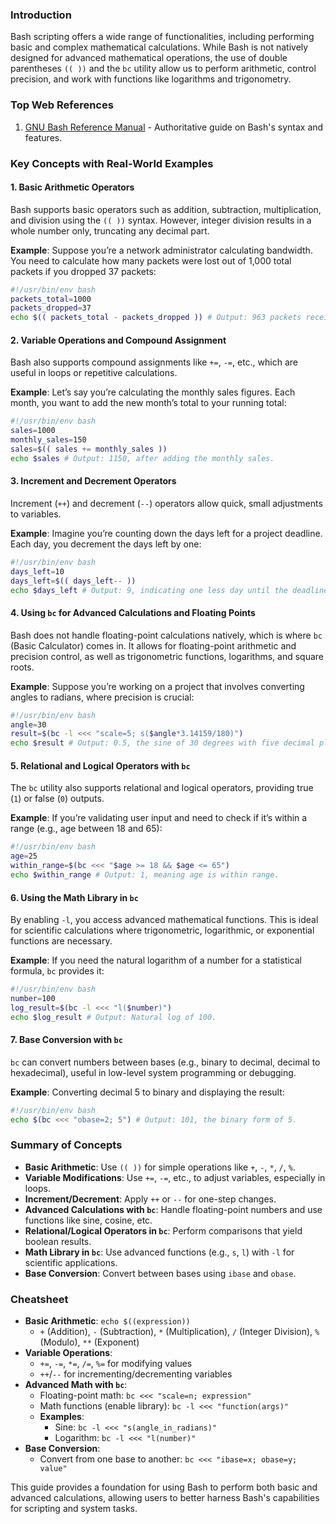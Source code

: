 ### Introduction
Bash scripting offers a wide range of functionalities, including performing basic and complex mathematical calculations. While Bash is not natively designed for advanced mathematical operations, the use of double parentheses `(( ))` and the `bc` utility allow us to perform arithmetic, control precision, and work with functions like logarithms and trigonometry.

### Top Web References
1. [GNU Bash Reference Manual](https://www.gnu.org/software/bash/manual/) - Authoritative guide on Bash's syntax and features.

### Key Concepts with Real-World Examples

#### 1. **Basic Arithmetic Operators**
   Bash supports basic operators such as addition, subtraction, multiplication, and division using the `(( ))` syntax. However, integer division results in a whole number only, truncating any decimal part.

   **Example**: Suppose you’re a network administrator calculating bandwidth. You need to calculate how many packets were lost out of 1,000 total packets if you dropped 37 packets:
   ```bash
   #!/usr/bin/env bash
   packets_total=1000
   packets_dropped=37
   echo $(( packets_total - packets_dropped )) # Output: 963 packets received successfully.
   ```

#### 2. **Variable Operations and Compound Assignment**
   Bash also supports compound assignments like `+=`, `-=`, etc., which are useful in loops or repetitive calculations.

   **Example**: Let’s say you’re calculating the monthly sales figures. Each month, you want to add the new month’s total to your running total:
   ```bash
   #!/usr/bin/env bash
   sales=1000
   monthly_sales=150
   sales=$(( sales += monthly_sales ))
   echo $sales # Output: 1150, after adding the monthly sales.
   ```

#### 3. **Increment and Decrement Operators**
   Increment (`++`) and decrement (`--`) operators allow quick, small adjustments to variables.

   **Example**: Imagine you’re counting down the days left for a project deadline. Each day, you decrement the days left by one:
   ```bash
   #!/usr/bin/env bash
   days_left=10
   days_left=$(( days_left-- ))
   echo $days_left # Output: 9, indicating one less day until the deadline.
   ```

#### 4. **Using `bc` for Advanced Calculations and Floating Points**
   Bash does not handle floating-point calculations natively, which is where `bc` (Basic Calculator) comes in. It allows for floating-point arithmetic and precision control, as well as trigonometric functions, logarithms, and square roots.

   **Example**: Suppose you’re working on a project that involves converting angles to radians, where precision is crucial:
   ```bash
   #!/usr/bin/env bash
   angle=30
   result=$(bc -l <<< "scale=5; s($angle*3.14159/180)")
   echo $result # Output: 0.5, the sine of 30 degrees with five decimal places.
   ```

#### 5. **Relational and Logical Operators with `bc`**
   The `bc` utility also supports relational and logical operators, providing true (`1`) or false (`0`) outputs.

   **Example**: If you’re validating user input and need to check if it’s within a range (e.g., age between 18 and 65):
   ```bash
   #!/usr/bin/env bash
   age=25
   within_range=$(bc <<< "$age >= 18 && $age <= 65")
   echo $within_range # Output: 1, meaning age is within range.
   ```

#### 6. **Using the Math Library in `bc`**
   By enabling `-l`, you access advanced mathematical functions. This is ideal for scientific calculations where trigonometric, logarithmic, or exponential functions are necessary.

   **Example**: If you need the natural logarithm of a number for a statistical formula, `bc` provides it:
   ```bash
   #!/usr/bin/env bash
   number=100
   log_result=$(bc -l <<< "l($number)")
   echo $log_result # Output: Natural log of 100.
   ```

#### 7. **Base Conversion with `bc`**
   `bc` can convert numbers between bases (e.g., binary to decimal, decimal to hexadecimal), useful in low-level system programming or debugging.

   **Example**: Converting decimal 5 to binary and displaying the result:
   ```bash
   #!/usr/bin/env bash
   echo $(bc <<< "obase=2; 5") # Output: 101, the binary form of 5.
   ```

### Summary of Concepts
- **Basic Arithmetic**: Use `(( ))` for simple operations like `+`, `-`, `*`, `/`, `%`.
- **Variable Modifications**: Use `+=`, `-=`, etc., to adjust variables, especially in loops.
- **Increment/Decrement**: Apply `++` or `--` for one-step changes.
- **Advanced Calculations with `bc`**: Handle floating-point numbers and use functions like sine, cosine, etc.
- **Relational/Logical Operators in `bc`**: Perform comparisons that yield boolean results.
- **Math Library in `bc`**: Use advanced functions (e.g., `s`, `l`) with `-l` for scientific applications.
- **Base Conversion**: Convert between bases using `ibase` and `obase`.

### Cheatsheet
- **Basic Arithmetic**: `echo $((expression))`
  - `+` (Addition), `-` (Subtraction), `*` (Multiplication), `/` (Integer Division), `%` (Modulo), `**` (Exponent)
- **Variable Operations**:
  - `+=`, `-=`, `*=`, `/=`, `%=` for modifying values
  - `++`/`--` for incrementing/decrementing variables
- **Advanced Math with `bc`**:
  - Floating-point math: `bc <<< "scale=n; expression"`
  - Math functions (enable library): `bc -l <<< "function(args)"`
  - **Examples**:
    - Sine: `bc -l <<< "s(angle_in_radians)"`
    - Logarithm: `bc -l <<< "l(number)"`
- **Base Conversion**:
  - Convert from one base to another: `bc <<< "ibase=x; obase=y; value"`

This guide provides a foundation for using Bash to perform both basic and advanced calculations, allowing users to better harness Bash's capabilities for scripting and system tasks.